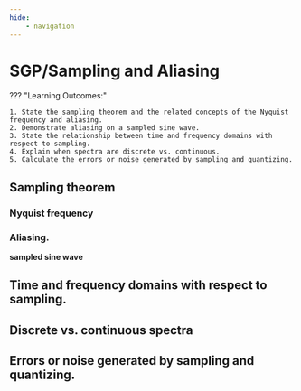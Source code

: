 ```yaml
---
hide:
    - navigation
---
```

# SGP/Sampling and Aliasing

??? "Learning Outcomes:"

    1. State the sampling theorem and the related concepts of the Nyquist frequency and aliasing.
    2. Demonstrate aliasing on a sampled sine wave.
    3. State the relationship between time and frequency domains with respect to sampling.
    4. Explain when spectra are discrete vs. continuous.
    5. Calculate the errors or noise generated by sampling and quantizing.

## Sampling theorem 

### Nyquist frequency 

### Aliasing.

**sampled sine wave**

## Time and frequency domains with respect to sampling.

## Discrete vs. continuous spectra

## Errors or noise generated by sampling and quantizing.